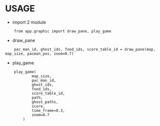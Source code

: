 # USAGE

- import 2 module

```
    from app.graphic import draw_pane, play_game
```

- draw_pane

```
    pac_man_id, ghost_ids, food_ids, score_table_id = draw_pane(map, map_size, pacman_pos, zoom=0.7)
```

- play_game

```
    play_game(
            map_size,
            pac_man_id,
            ghost_ids,
            food_ids,
            score_table_id,
            path,
            ghost_paths,
            score,
            time_frame=0.3,
            zoom=0.7
        )
```

